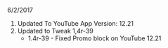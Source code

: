 6/2/2017

1. Updated To YouTube App Version: 12.21
2. Updated to Tweak 1,4r-39
    - 1.4r-39 - Fixed Promo block on YouTube 12.21
